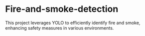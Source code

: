 # Fire-and-smoke-detection
This project leverages YOLO to efficiently identify fire and smoke, enhancing safety measures in various environments.
